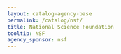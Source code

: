 ```yaml
---
layout: catalog-agency-base
permalink: /catalog/nsf/
title: National Science Foundation
tooltip: NSF
agency_sponsor: nsf
---
```

